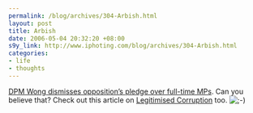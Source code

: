 ```yaml
--- 
permalink: /blog/archives/304-Arbish.html
layout: post
title: Arbish
date: 2006-05-04 20:32:20 +08:00
s9y_link: http://www.iphoting.com/blog/archives/304-Arbish.html
categories: 
- life
- thoughts
---
```

<p class="break"><p><a onclick="_gaq.push(['_trackPageview', '/extlink/www.channelnewsasia.com/stories/singaporelocalnews/view/206530/1/.html']);"  href="http://www.channelnewsasia.com/stories/singaporelocalnews/view/206530/1/.html"> DPM Wong dismisses opposition&#8217;s pledge over full-time MPs</a>. Can you believe that? Check out this article on <a onclick="_gaq.push(['_trackPageview', '/extlink/singaporeelection.blogspot.com/2006/05/singapore-ministers-pay-legitimised.html']);"  href="http://singaporeelection.blogspot.com/2006/05/singapore-ministers-pay-legitimised.html">Legitimised Corruption</a> too. <img src="http://static-s3.iphoting.com/blog/templates/default/img/emoticons/wink.png" alt=";-)" style="display: inline; vertical-align: bottom;" class="emoticon" /></p></p>
